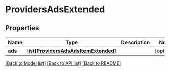 # ProvidersAdsExtended

## Properties
Name | Type | Description | Notes
------------ | ------------- | ------------- | -------------
**ads** | [**list[ProvidersAdsAdsItemExtended]**](ProvidersAdsAdsItemExtended.md) |  | [optional] 

[[Back to Model list]](../README.md#documentation-for-models) [[Back to API list]](../README.md#documentation-for-api-endpoints) [[Back to README]](../README.md)


